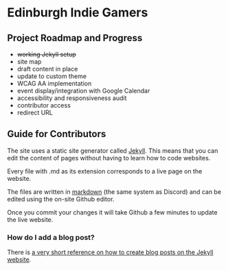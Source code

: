 # Edinburgh Indie Gamers

## Project Roadmap and Progress

* ~~working Jekyll setup~~
* site map
* draft content in place
* update to custom theme
* WCAG AA implementation
* event display/integration with Google Calendar
* accessibility and responsiveness audit
* contributor access
* redirect URL

## Guide for Contributors

The site uses a static site generator called [Jekyll](https://jekyllrb.com/). This means that you can edit the content of pages without having to learn how to code websites.

Every file with .md as its extension corresponds to a live page on the website.

The files are written in [markdown](https://docs.github.com/en/github/writing-on-github/getting-started-with-writing-and-formatting-on-github/basic-writing-and-formatting-syntax) (the same system as Discord) and can be edited using the on-site Github editor.

Once you commit your changes it will take Github a few minutes to update the live website.

### How do I add a blog post?

There is [a very short reference on how to create blog posts on the Jekyll website](https://jekyllrb.com/docs/posts/).
